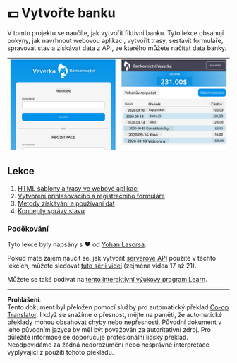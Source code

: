 <!--
CO_OP_TRANSLATOR_METADATA:
{
  "original_hash": "830359535306594b448db6575ce5cdee",
  "translation_date": "2025-08-28T03:23:38+00:00",
  "source_file": "7-bank-project/README.md",
  "language_code": "cs"
}
-->
# :dollar: Vytvořte banku

V tomto projektu se naučíte, jak vytvořit fiktivní banku. Tyto lekce obsahují pokyny, jak navrhnout webovou aplikaci, vytvořit trasy, sestavit formuláře, spravovat stav a získávat data z API, ze kterého můžete načítat data banky.

| ![Screen1](../../../translated_images/screen1.baccbba0f1f93364672eb250d2fbd21574bb1caf79a2155022dc098a741cbdfe.cs.png) | ![Screen2](../../../translated_images/screen2.123c82a831a1d14ab2061994be2fa5de9cec1ce651047217d326d4773a6348e4.cs.png) |
|--------------------------------|--------------------------------|

## Lekce

1. [HTML šablony a trasy ve webové aplikaci](1-template-route/README.md)
2. [Vytvoření přihlašovacího a registračního formuláře](2-forms/README.md)
3. [Metody získávání a používání dat](3-data/README.md)
4. [Koncepty správy stavu](4-state-management/README.md)

### Poděkování

Tyto lekce byly napsány s :hearts: od [Yohan Lasorsa](https://twitter.com/sinedied).

Pokud máte zájem naučit se, jak vytvořit [serverové API](/7-bank-project/api/README.md) použité v těchto lekcích, můžete sledovat [tuto sérii videí](https://aka.ms/NodeBeginner) (zejména videa 17 až 21).

Můžete se také podívat na [tento interaktivní výukový program Learn](https://aka.ms/learn/express-api).

---

**Prohlášení**:  
Tento dokument byl přeložen pomocí služby pro automatický překlad [Co-op Translator](https://github.com/Azure/co-op-translator). I když se snažíme o přesnost, mějte na paměti, že automatické překlady mohou obsahovat chyby nebo nepřesnosti. Původní dokument v jeho původním jazyce by měl být považován za autoritativní zdroj. Pro důležité informace se doporučuje profesionální lidský překlad. Neodpovídáme za žádná nedorozumění nebo nesprávné interpretace vyplývající z použití tohoto překladu.